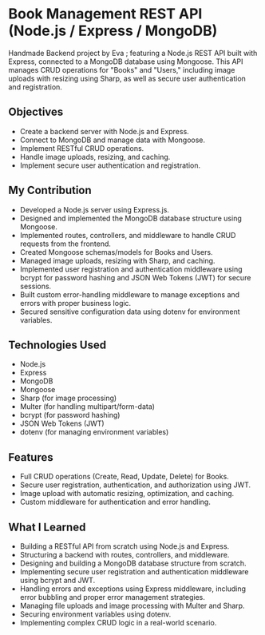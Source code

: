 # Book Management REST API (Node.js / Express / MongoDB)

Handmade Backend project by Eva ; featuring a Node.js REST API built with Express, connected to a MongoDB database using Mongoose. 
This API manages CRUD operations for "Books" and "Users," including image uploads with resizing using Sharp, as well as secure user authentication and registration.

## Objectives
- Create a backend server with Node.js and Express.
- Connect to MongoDB and manage data with Mongoose.
- Implement RESTful CRUD operations.
- Handle image uploads, resizing, and caching.
- Implement secure user authentication and registration.

## My Contribution
- Developed a Node.js server using Express.js.
- Designed and implemented the MongoDB database structure using Mongoose.
- Implemented routes, controllers, and middleware to handle CRUD requests from the frontend.
- Created Mongoose schemas/models for Books and Users.
- Managed image uploads, resizing with Sharp, and caching.
- Implemented user registration and authentication middleware using bcrypt for password hashing and JSON Web Tokens (JWT) for secure sessions.
- Built custom error-handling middleware to manage exceptions and errors with proper business logic.
- Secured sensitive configuration data using dotenv for environment variables.

## Technologies Used
- Node.js
- Express
- MongoDB
- Mongoose
- Sharp (for image processing)
- Multer (for handling multipart/form-data)
- bcrypt (for password hashing)
- JSON Web Tokens (JWT)
- dotenv (for managing environment variables)

## Features
- Full CRUD operations (Create, Read, Update, Delete) for Books.
- Secure user registration, authentication, and authorization using JWT.
- Image upload with automatic resizing, optimization, and caching.
- Custom middleware for authentication and error handling.

## What I Learned
- Building a RESTful API from scratch using Node.js and Express.
- Structuring a backend with routes, controllers, and middleware.
- Designing and building a MongoDB database structure from scratch.
- Implementing secure user registration and authentication middleware using bcrypt and JWT.
- Handling errors and exceptions using Express middleware, including error bubbling and proper error management strategies.
- Managing file uploads and image processing with Multer and Sharp.
- Securing environment variables using dotenv.
- Implementing complex CRUD logic in a real-world scenario.
